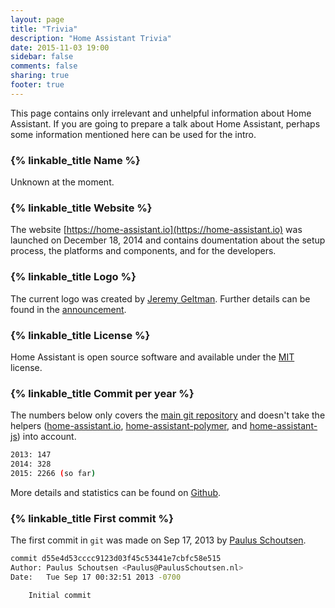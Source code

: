```yaml
---
layout: page
title: "Trivia"
description: "Home Assistant Trivia"
date: 2015-11-03 19:00
sidebar: false
comments: false
sharing: true
footer: true
---
```


This page contains only irrelevant and unhelpful information about Home Assistant. If you are going to prepare a talk about Home Assistant, perhaps some information mentioned here can be used for the intro.

### {% linkable_title Name %}

Unknown at the moment.

### {% linkable_title Website %}

The website [https://home-assistant.io](https://home-assistant.io) was launched on December 18, 2014 and contains doumentation about the setup process, the platforms and components, and for the developers.

### {% linkable_title Logo %}

The current logo was created by [Jeremy Geltman](http://jeremygeltman.com/). Further details can be found in the [announcement](/blog/2015/03/08/new-logo/).

### {% linkable_title License %}

Home Assistant is open source software and available under the [MIT](https://opensource.org/licenses/MIT) license.

### {% linkable_title Commit per year %}

The numbers below only covers the [main git repository](https://github.com/balloob/home-assistant/) and doesn't take the helpers ([home-assistant.io](https://github.com/balloob/home-assistant.io), [home-assistant-polymer](https://github.com/balloob/home-assistant-polymer), and [home-assistant-js](https://github.com/balloob/home-assistant-js)) into account.

```bash
2013: 147
2014: 328
2015: 2266 (so far)
```

More details and statistics can be found on [Github](https://github.com/balloob/home-assistant/graphs/contributors).

### {% linkable_title First commit %}

The first commit in `git` was made on Sep 17, 2013 by [Paulus Schoutsen](https://github.com/balloob). 

```bash
commit d55e4d53cccc9123d03f45c53441e7cbfc58e515
Author: Paulus Schoutsen <Paulus@PaulusSchoutsen.nl>
Date:   Tue Sep 17 00:32:51 2013 -0700

    Initial commit
```

